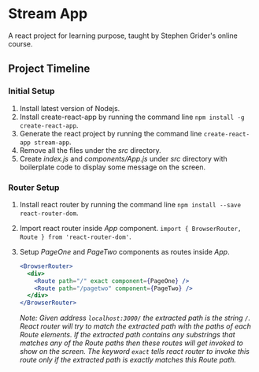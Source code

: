 # Stream App

A react project for learning purpose, taught by Stephen Grider's online course.



## Project Timeline

### Initial Setup

1. Install latest version of Nodejs.
2. Install create-react-app by running the command line `npm install -g create-react-app`.
3. Generate the react project by running the command line `create-react-app stream-app`.
4. Remove all the files under the *src* directory.
5. Create *index.js* and *components/App.js* under *src* directory with boilerplate code to display some message on the screen.

### Router Setup

1. Install react router by running the command line `npm install --save react-router-dom`.

2. Import react router inside *App* component. `import { BrowserRouter, Route } from 'react-router-dom'`.

3. Setup *PageOne* and *PageTwo* components as routes inside *App*.

   ```jsx
   <BrowserRouter>
     <div>
       <Route path="/" exact component={PageOne} />
       <Route path="/pagetwo" component={PageTwo} />
     </div>
   </BrowserRouter>
   ```

   *Note: Given address `localhost:3000/` the extracted path is the string `/`. React router will try to match the extracted path with the paths of each Route elements. If the extracted path contains any substrings that matches any of the Route paths then these routes will get invoked to show on the screen. The keyword `exact` tells react router to invoke this route only if the extracted path is exactly matches this Route path.*